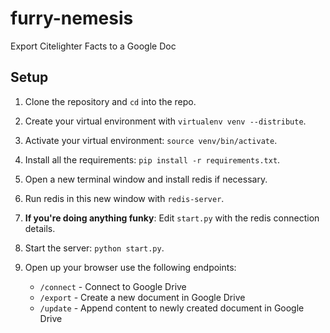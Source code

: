 furry-nemesis
=============

Export Citelighter Facts to a Google Doc

## Setup

 1. Clone the repository and `cd` into the repo.
 2. Create your virtual environment with `virtualenv venv --distribute`.
 3. Activate your virtual environment: `source venv/bin/activate`.
 4. Install all the requirements: `pip install -r requirements.txt`.
 5. Open a new terminal window and install redis if necessary.
 6. Run redis in this new window with `redis-server`.
 7. **If you're doing anything funky**: Edit `start.py` with the redis connection details.
 8. Start the server: `python start.py`.
 9. Open up your browser use the following endpoints:

    - `/connect` - Connect to Google Drive
    - `/export` - Create a new document in Google Drive
    - `/update` - Append content to newly created document in Google Drive
